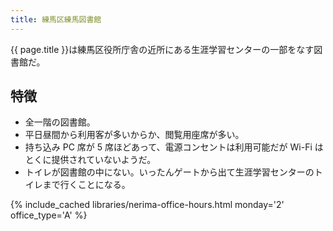 ```yaml
---
title: 練馬区練馬図書館
---
```


{{ page.title }}は練馬区役所庁舎の近所にある生涯学習センターの一部をなす図書館だ。

## 特徴

* 全一階の図書館。
* 平日昼間から利用客が多いからか、閲覧用座席が多い。
* 持ち込み PC 席が 5 席ほどあって、電源コンセントは利用可能だが Wi-Fi はとくに提供されていないようだ。
* トイレが図書館の中にない。いったんゲートから出て生涯学習センターのトイレまで行くことになる。

{% include_cached libraries/nerima-office-hours.html monday='2' office_type='A' %}
